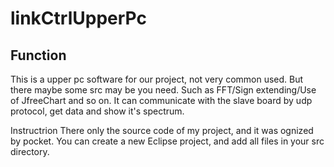 linkCtrlUpperPc
===============
Function
-----------
This is a upper pc software for our project, not very common used. But there maybe some src may be you need. Such as FFT/Sign extending/Use of JfreeChart and so on.
It can communicate with the slave board by udp protocol, get data and show it's spectrum.


Instructrion
    There only the source code of my project, and it was ognized by pocket.
    You can create a new Eclipse project, and add all files in your src directory.

